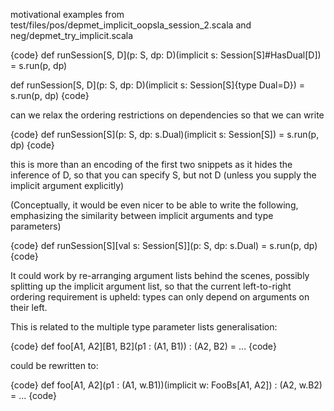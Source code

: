 motivational examples from test/files/pos/depmet_implicit_oopsla_session_2.scala and neg/depmet_try_implicit.scala

{code}
def runSession[S, D](p: S, dp: D)(implicit s: Session[S]#HasDual[D]) =
  s.run(p, dp)

def runSession[S, D](p: S, dp: D)(implicit s: Session[S]{type Dual=D}) =
  s.run(p, dp)
{code}

can we relax the ordering restrictions on dependencies so that we can write

{code}
def runSession[S](p: S, dp: s.Dual)(implicit s: Session[S]) =
  s.run(p, dp)
{code}

this is more than an encoding of the first two snippets as it hides the inference of D, so that you can specify S, but not D (unless you supply the implicit argument explicitly)

(Conceptually, it would be even nicer to be able to write the following, emphasizing the similarity between implicit arguments and type parameters)

{code}
def runSession[S][val s: Session[S]](p: S, dp: s.Dual) =
  s.run(p, dp)
{code}


It could work by re-arranging argument lists behind the scenes, possibly splitting up the 
implicit argument list, so that the current left-to-right ordering requirement is upheld: types can only depend on arguments on their left.

This is related to the multiple type parameter lists generalisation:

{code}
  def foo[A1, A2][B1, B2](p1 : (A1, B1)) : (A2, B2) = ...
{code}

could be rewritten to:

{code}
  def foo[A1, A2](p1 : (A1, w.B1))(implicit w: FooBs[A1, A2]) : (A2, w.B2) = ...
{code}
